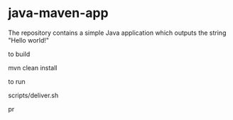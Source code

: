 # java-maven-app


The repository contains a simple Java application which outputs the string
"Hello world!"


to build

mvn clean install


to run

scripts/deliver.sh

pr
